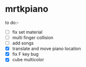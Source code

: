 # mrtkpiano

to do:-
- [ ] fix set material
- [ ] multi finger collision
- [ ] add songs
- [x] translate and move piano location
- [x] fix F key bug
- [x] cube multicolor
